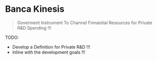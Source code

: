 # Banca Kinesis

> Goverment Instrument To Channel Finnantial Resources for Private R&D Spending !!!
> 

TODO:

- Develop a Definition for Private R&D  !!!
- Inline with the development goals !!!